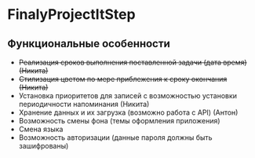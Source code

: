 # FinalyProjectItStep

## Функциональные особенности

- ~~Реализация сроков выполнения поставленной задачи (дата время) (Никита)~~
- ~~Стилизация цветом по мере приблежения к сроку окончания (Никита)~~
- Установка приоритетов для записей с возможностью установки периодичности напоминания (Никита)
- Хранение данных и их загрузка (возможно работа с API) (Антон)
- Возможность смены фона (темы оформления приложения)
- Смена языка
- Возможность авторизации (данные пароля должны быть зашифрованы)
